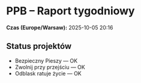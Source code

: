 # PPB – Raport tygodniowy
**Czas (Europe/Warsaw):** 2025-10-05 20:16

## Status projektów
- Bezpieczny Pieszy — OK
- Zwolnij przy przejściu — OK
- Odblask ratuje życie — OK

